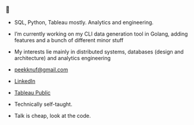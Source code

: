 ###  👋

- SQL, Python, Tableau mostly. Analytics and engineering.
- I’m currently working on my CLI data generation tool in Golang, adding features and a bunch of different minor stuff
- My interests lie mainly in distributed systems, databases (design and architecture) and analytics engineering

- [peekknuf@gmail.com](mailto:peekknuf@gmail.com) 
- [LinkedIn](https://www.linkedin.com/in/maksym-ionutsa/)   
- [Tableau Public](https://public.tableau.com/app/profile/maksym.ionutsa/vizzes)

- Technically self-taught.
- Talk is cheap, look at the code.

<!--
**peekknuf/peekknuf** is a ✨ _special_ ✨ repository because its `README.md` (this file) appears on your GitHub profile.

Here are some ideas to get you started:

- 🔭 I’m currently working on ...
- 🌱 I’m currently learning ...
- 👯 I’m looking to collaborate on ...
- 🤔 I’m looking for help with ...
- 💬 Ask me about ...
- 📫 How to reach me: ...
- 😄 Pronouns: ...
- ⚡ Fun fact: ...
-->

